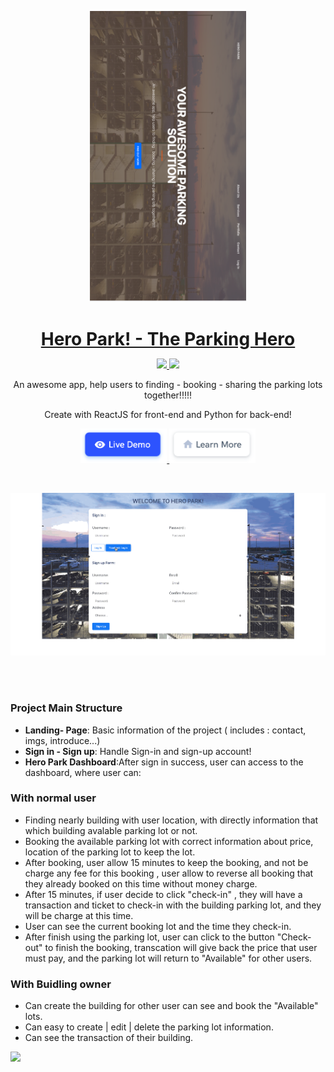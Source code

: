 <p align="center">
<a href="https://hero-park.netlify.com/">
<img src="assets/preview.png" width="250" />
</a>
</p>

<h1 align="center" style="border-bottom: none !important; margin-bottom: 5px !important;"><a href="https://hero-park.netlify.com/">Hero Park! - The Parking Hero</a></h1>
<p align="center">
  <a href="#">
    <img src="https://img.shields.io/badge/License-MIT-brightgreen.svg" />
  </a>
  <a href="https://twitter.com/designrevision">
    <img src="https://img.shields.io/twitter/follow/DesignRevision.svg?style=social&label=Follow" />
  </a>
</p>

<p align="center">
An awesome app, help users to finding - booking - sharing the parking lots together!!!!!
</p>
<p align="center"> Create with ReactJS for front-end and Python for back-end!</p>
<p align="center">
  <a href=" https://hero-park.netlify.com/">
    <img height="55px" src="assets/btn-live-preview.png" />
  </a>
  <a href="https://hero-park.netlify.com/">
    <img height="55px" src="assets/btn-learn-more.png" />
  </a>
</p>

<br />

<p align="center">
<a href="https://hero-park.netlify.com/">
<img src="assets/signin.gif" width="650" />
</a>
</p>

<br />


<br />


### Project Main Structure

- **Landing- Page**: Basic information of the project ( includes : contact, imgs, introduce...)
- **Sign in - Sign up**: Handle Sign-in and sign-up account!
- **Hero Park Dashboard**:After sign in success, user can access to the dashboard, where user can:
### With normal user
- Finding nearly building with user location, with directly information that which building avalable parking lot or not.
- Booking the available parking lot with correct information about price, location of the parking lot to keep the lot.
- After booking, user allow 15 minutes to keep the booking, and not be charge any fee for this booking , user allow to reverse all booking that they already booked on this time without money charge.
- After 15 minutes, if user decide to click "check-in" , they will have a transaction and ticket to check-in with the building parking lot, and they will be charge at this time.
- User can see the current booking lot and the time they check-in.
- After finish using the parking lot, user can click to the button "Check-out" to finish the booking, transcation will give back the price that user must pay, and the parking lot will return to "Available" for other users.
    <br />

### With Buidling owner
- Can create the building for other user can see and book the "Available" lots.
- Can easy to create | edit | delete the parking lot information.
- Can see the transaction of their building.
    <br />



<a href="https://hero-park.netlify.com/">
<img src="assets/book.gif" width="650" />
</a>
</p>






